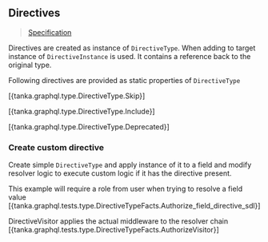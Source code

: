 ## Directives

> [Specification](https://facebook.github.io/graphql/June2018/#sec-Type-System.Directives)

Directives are created as instance of `DirectiveType`. When adding to target instance of `DirectiveInstance` is used. It contains a reference back to the original type.

Following directives are provided as static properties of `DirectiveType`

[{tanka.graphql.type.DirectiveType.Skip}]

[{tanka.graphql.type.DirectiveType.Include}]

[{tanka.graphql.type.DirectiveType.Deprecated}]



### Create custom directive

Create simple `DirectiveType` and apply instance of it to a field and modify resolver logic to execute custom logic if it has the directive present.

This example will require a role from user when trying to resolve a field value
[{tanka.graphql.tests.type.DirectiveTypeFacts.Authorize_field_directive_sdl}]

DirectiveVisitor applies the actual middleware to the resolver chain
[{tanka.graphql.tests.type.DirectiveTypeFacts.AuthorizeVisitor}]




